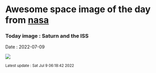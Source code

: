 
# Awesome space image of the day from [nasa](https://api.nasa.gov/)

### Today image : Saturn and the ISS

Date : 2022-07-09


![](https://apod.nasa.gov/apod/image/2207/ISS_Saturn_TGlenn.jpg)

<small>Latest update : Sat Jul  9 06:18:42 2022</small>


